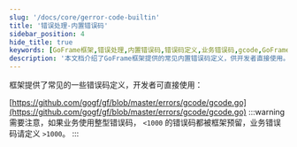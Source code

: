 ```yaml
---
slug: '/docs/core/gerror-code-builtin'
title: '错误处理-内置错误码'
sidebar_position: 4
hide_title: true
keywords: [GoFrame框架,错误处理,内置错误码,错误码定义,业务错误码,gcode,GoFrame,框架预留,错误码使用,整型错误码]
description: '本文档介绍了GoFrame框架提供的常见内置错误码定义，供开发者直接使用。注意，业务使用的整型错误码应定义在大于1000，以避免与框架预留错误码冲突。提供了错误码定义文件的链接，帮助开发者更好地进行错误处理与使用。'
---
```


框架提供了常见的一些错误码定义，开发者可直接使用：

[https://github.com/gogf/gf/blob/master/errors/gcode/gcode.go](https://github.com/gogf/gf/blob/master/errors/gcode/gcode.go)
:::warning
需要注意，如果业务使用整型错误码， `<1000` 的错误码都被框架预留，业务错误码请定义 `>1000`。
:::